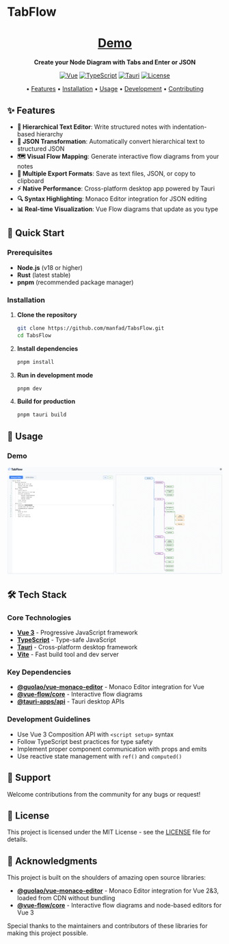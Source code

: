 # TabFlow

<div align="center">


# [Demo ](https://tabsflow.vercel.app/) 

**Create your Node Diagram with Tabs and Enter or JSON**

[![Vue](https://img.shields.io/badge/Vue-3.5.13-4FC08D?style=flat-square&logo=vue.js&logoColor=white)](https://vuejs.org/)
[![TypeScript](https://img.shields.io/badge/TypeScript-5.6.2-3178C6?style=flat-square&logo=typescript&logoColor=white)](https://www.typescriptlang.org/)
[![Tauri](https://img.shields.io/badge/Tauri-2.0-FFC131?style=flat-square&logo=tauri&logoColor=black)](https://tauri.app/)
[![License](https://img.shields.io/badge/License-MIT-green.svg?style=flat-square)](LICENSE)

• [Features](#features) • [Installation](#installation) • [Usage](#usage) • [Development](#development) • [Contributing](#contributing)

</div>

## ✨ Features

- **📝 Hierarchical Text Editor**: Write structured notes with indentation-based hierarchy
- **🔧 JSON Transformation**: Automatically convert hierarchical text to structured JSON
- **🗺️ Visual Flow Mapping**: Generate interactive flow diagrams from your notes
- **💾 Multiple Export Formats**: Save as text files, JSON, or copy to clipboard
- **⚡ Native Performance**: Cross-platform desktop app powered by Tauri
- **🔍 Syntax Highlighting**: Monaco Editor integration for JSON editing
- **📊 Real-time Visualization**: Vue Flow diagrams that update as you type

## 🚀 Quick Start

### Prerequisites

- **Node.js** (v18 or higher)
- **Rust** (latest stable)
- **pnpm** (recommended package manager)

### Installation

1. **Clone the repository**
   ```bash
   git clone https://github.com/manfad/TabsFlow.git
   cd TabsFlow
   ```

2. **Install dependencies**
   ```bash
   pnpm install
   ```

3. **Run in development mode**
   ```bash
   pnpm dev
   ```

4. **Build for production**
   ```bash
   pnpm tauri build
   ```

## 📖 Usage

### Demo

![Demo](./demo.png)


## 🛠️ Tech Stack

### Core Technologies
- **[Vue 3](https://vuejs.org/)** - Progressive JavaScript framework
- **[TypeScript](https://www.typescriptlang.org/)** - Type-safe JavaScript
- **[Tauri](https://tauri.app/)** - Cross-platform desktop framework
- **[Vite](https://vitejs.dev/)** - Fast build tool and dev server

### Key Dependencies
- **[@guolao/vue-monaco-editor](https://github.com/imguolao/monaco-vue)** - Monaco Editor integration for Vue
- **[@vue-flow/core](https://github.com/bcakmakoglu/vue-flow)** - Interactive flow diagrams
- **[@tauri-apps/api](https://tauri.app/v2/api/)** - Tauri desktop APIs


### Development Guidelines

- Use Vue 3 Composition API with `<script setup>` syntax
- Follow TypeScript best practices for type safety
- Implement proper component communication with props and emits
- Use reactive state management with `ref()` and `computed()`

## 🤝 Support

Welcome contributions from the community for any bugs or request!



## 📄 License

This project is licensed under the MIT License - see the [LICENSE](LICENSE) file for details.

## 🙏 Acknowledgments

This project is built on the shoulders of amazing open source libraries:

- **[@guolao/vue-monaco-editor](https://github.com/imguolao/monaco-vue)** - Monaco Editor integration for Vue 2&3, loaded from CDN without bundling
- **[@vue-flow/core](https://github.com/bcakmakoglu/vue-flow)** - Interactive flow diagrams and node-based editors for Vue 3

Special thanks to the maintainers and contributors of these libraries for making this project possible.


</div>
